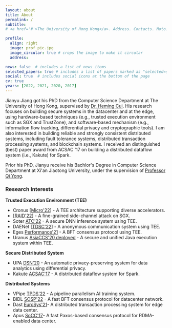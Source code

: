 ```yaml
---
layout: about
title: About
permalink: /
subtitle: 
# <a href='#'>The University of Hong Kong</a>. Address. Contacts. Moto. Etc.

profile:
  align: right
  image: prof_pic.jpg
  image_circular: true # crops the image to make it circular
  address:

news: false  # includes a list of news items
selected_papers: true # includes a list of papers marked as "selected={true}"
social: true  # includes social icons at the bottom of the page
cv: true
years: [2022, 2021, 2020, 2017]
---
```


Jianyu Jiang got his PhD from the Computer Science Department at The University of Hong Kong, supervised by [Dr. Heming Cui](https://i.cs.hku.hk/~heming). His research focuses on building secure systems in the datacenter and at the edge, using hardware-based techniques (e.g., trusted execution environment such as SGX and TrustZone), and software-based mechanism (e.g., information flow tracking, differential privacy and cryptographic tools). I am also interested in building reliable and strongly consistent distributed systems, including fault tolerance systems, distributed transaction processing systems, and blockchain systems. I received an distinguished (best) paper award from ACSAC ’17 on building a distributed dataflow system (i.e., Kakute) for Spark.

Prior his PhD, Jianyu receive his Bachlor's Degree in Computer Science Department at Xi'an Jiaotong University, under the supervision of [Professor Qi Yong](http://www.cs.xjtu.edu.cn/info/1267/1425.htm).

### Research Interests

**Trusted Execution Environment (TEE)**
  + Cronus [[Micro'22](https://jianyu-m.github.io#cronus)] - A TEE architecture supporting diverse accelerators.
  + [[RAID'22](https://jianyu-m.github.io#janitor)] - A fine-grained side-channel attack on SGX.
  + Soter [ATC'22](https://jianyu-m.github.io#soter) - A secure DNN inference system using TEE.
  + DAENet [[TDSC'22](https://jianyu-m.github.io#daenet)] - A anonymous communication system using TEE.
  + Eges [Performance'21](https://jianyu-m.github.io#eges) - A BFT consensus protocol using TEE.
  + Uranus [AsiaCCS'20,deployed](https://jianyu-m.github.io#uranus) - A secure and unified Java execution system within TEE.

**Secure Distributed System**
  + UPA [DSN'20](https://jianyu-m.github.io#uranus) - An automatic privacy-preserving system for data analytics using differential privacy.
  + Kakute [ACSAC'17](https://jianyu-m.github.io#kakute) - A distributed dataflow system for Spark.

**Distributed Systems**
  + VPipe [TPDS'22](https://jianyu-m.github.io#vpipe) - A pipeline parallelism AI training system.
  + BIDL [SOSP'22](https://jianyu-m.github.io#bidl) - A fast BFT consensus protocol for datacenter network.
  + Dast [EuroSys'21](https://jianyu-m.github.io#dast)- A distributed transaction processing system for edge data center.
  + Apus [SoCC'17](https://jianyu-m.github.io#apus)- A fast Paxos-based consensus protocol for RDMA-enabled data center.
